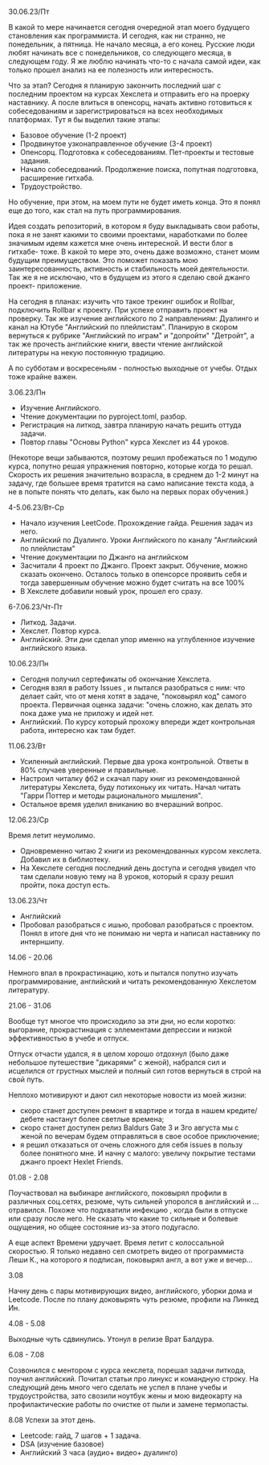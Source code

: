 30.06.23/Пт

В какой то мере начинается сегодня очередной этап моего будущего становления как программиста. И сегодня, как ни странно, не понедельник, а пятница. Не начало месяца, а его конец. Русские люди любят начинать все с понедельников, со следующего месяца, в следующем году. Я же люблю начинать что-то с начала самой идеи, как только прошел анализ на ее полезность или интересность.

Что за этап? Сегодня я планирую закончить последний шаг с последним проектом на курсах Хекслета и отправить его на проерку наставнику. А после влиться в опенсорц, начать активно готовиться к собеседованиям и зарегистрироваться на всех необходимых платформах. Тут я бы выделил такие этапы:
* Базовое обучение (1-2 проект)
* Продвинутое узконаправленное обучение (3-4 проект)
* Опенсорц. Подготовка к собеседованиям. Пет-проекты и тестовые задания.
* Начало собеседований. Продолжение поиска, попутная подготовка, расширение гитхаба.
* Трудоустройство. 

Но обучение, при этом, на моем пути не будет иметь конца. Это я понял еще до того, как стал на путь программирования.

Идея создать репозиторий, в котором я буду выкладывать свои работы, пока я не занят какими то своими проектами, наработками по более значимым идеям кажется мне очень интересной. И вести блог в гитхабе- тоже. В какой то мере это, очень даже возможно, станет моим будущим преимуществом. Это поможет показать мою заинтересованность, активность и стабильность моей деятельности. Так же я не исключаю, что в будущем из этого я сделаю свой джанго проект- приложение. 

На сегодня в планах: изучить что такое трекинг ошибок и Rollbar, подключить  Rollbar к проекту. При успехе отправить проект на проверку. Так же изучение английского по 2 направлениям: Дуалинго и канал на  Ютубе "Английский по плейлистам". Планирую в скором вернуться к рубрике "Английский по играм" и "допройти" "Детройт", а так же прочесть английские книги, ввести чтение английской литературы на некую постоянную традицию.

А по субботам и воскресеньям - полностью выходные от учебы. Отдых тоже крайне важен. 


3.06.23/Пн

* Изучение Английского.
* Чтение документации по pyproject.toml, разбор.
* Регистрация на литкод, завтра планирую начать решить оттуда задачи.
* Повтор главы "Основы  Python" курса Хекслет из 44 уроков.

(Некоторе вещи забываются, поэтому решил пробежаться по 1 модулю курса, попутно решая упражнения повторно, которые когда то решал. Скорость их решения значительно возрасла, в среднем до 1-2 минут на задачу, где большее время тратится на само написание текста кода, а не в попыте понять что делать, как было на первых порах обучения.)


4-5.06.23/Вт-Ср

* Начало изучения LeetCode.  Прохождение гайда. Решения задач из него.
* Английский по Дуалинго. Уроки Английского по каналу "Английский по плейлистам"
* Чтение документации по Джанго на английском
* Засчитали 4 проект по Джанго. Проект закрыт. Обучение, можно сказать окончено. Осталось только в опенсорсе проявить себя и тогда завершенным обучение можно будет считать на все 100%
* В Хекслете добавили новый урок, прошел его сразу.

6-7.06.23/Чт-Пт

* Литкод. Задачи. 
* Хекслет. Повтор курса.
* Английский. Эти дни сделал упор именно на углубленное изучение английского языка.

10.06.23/Пн

* Сегодня получил сертефикаты об окончание Хекслета. 
* Сегодня взял в работу  Issues  , и пытался разобраться с ним: что делает сайт, что от меня хотят в задаче, "поковырял код" самого проекта. Первичная оценка задачи: "очень сложно, как делать это пока даже ума не приложу и идей нет.
* Английский. По курсу который прохожу впереди ждет контрольная работа, интересно как там будет. 

11.06.23/Вт

* Усиленный английский. Первые два урока контрольной. Ответы в 80% случаев уверенные и правильные.
* Настроил читалку фб2 и скачал пару книг из рекомендованной литературы Хекслета, буду потихоньку их читать. Начал читать "Гарри Поттер и методы рационального мышления".
* Остальное время уделил вниканию во вчерашний вопрос.

12.06.23/Ср

Время летит неумолимо. 
* Одновременно читаю 2 книги из рекомендованных курсом хекслета. Добавил их в библиотеку.
* На Хекслете сегодня последний день доступа и сегодня увидел что там сделали новую тему на 8 уроков, который я сразу решил пройти, пока доступ есть. 

13.06.23/Чт

* Английский
* Пробовал разобраться с ишью, пробовал разобраться с проектом. Понял в итоге дня что не понимаю ни черта и написал наставнику по интерншипу.

14.06 - 20.06

Немного впал в прокрастинацию, хоть и пытался попутно изучать программирование, английский и читать рекомендованную Хекслетом литературу.

21.06 - 31.06

Вообще тут многое что происходило за эти дни, но если коротко: выгорание, прокрастинация с эллементами депрессии и низкой эффективностью в учебе и отпуск.

Отпуск отчасти удался, я в целом хорошо отдохнул (было даже небольшое путешествие "дикарями" с женой), набрался сил и исцелился от грустных мыслей и полный сил готов вернуться в строй на свой путь.

Неплохо мотивируют и дают сил некоторые новости из моей жизни: 
- скоро станет доступен ремонт в квартире и тогда в нашем кредите/дебете настанут более светлые времена;
- скоро станет доступен релиз Baldurs Gate 3 и 3го августа мы с женой по вечерам будем отправляться в свое особое приключение;
- я решил отказаться от очень сложного для себя  issues  в пользу более понятного мне. И начну с малого: увеличу покрытие тестами джанго проект  Hexlet Friends.

01.08 - 2.08

Поучаствовал на выбинаре английского, поковырял профили в различных соц.сетях, резюме, чуть сильней упоролся в английский  и ... отравился. Похоже что подхватили инфекцию , когда были в отпуске или сразу после него. Не сказать что какие то сильные и болевые ощущения, но общее состояние из-за этого подугасло. 

А еще аспект Времени удручает. Время летит с колоссальной скоростью. Я только недавно сел смотреть видео от программиста Леши К., на которого я подписан, поковырял англ, а вот уже и вечер...

3.08

Начну день с пары мотивирующих видео, английского, уборки дома и  Leetcode.
После по плану доковырять чуть резюме, профили на Линкед Ин.

4.08 - 5.08

Выходные чуть сдвинулись. Утонул в релизе Врат Балдура.

6.08 - 7.08 

Созвонился с ментором с курса хекслета, порешал задачи литкода, поучил английский.
Почитал статьи про линукс и командную строку.
На следующий день много чего сделать не успел в плане учебы и трудоустройства, зато свозили ноутбук жены и мою видеокарту на профилактические работы по очистке от пыли и замене термопасты.

8.08
Успехи за этот день.
- Leetcode: гайд, 7 шагов + 1 задача.
- DSA  (изучение базовое)
- Английский 3 часа (аудио+ видео+ дуалинго)
